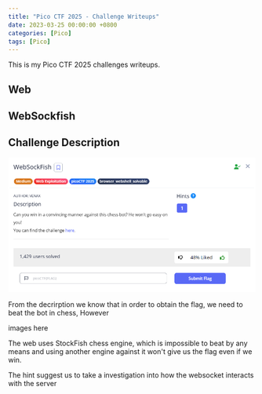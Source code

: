 ```yaml
---
title: "Pico CTF 2025 - Challenge Writeups"
date: 2023-03-25 00:00:00 +0800
categories: [Pico]
tags: [Pico]
---
```


This is my Pico CTF 2025 challenges writeups.

## Web 

## WebSockfish

## Challenge Description
![WebSockfish Capture](https://github.com/ddhuya/ddhuya.github.io/blob/main/CTF/WebSockfish/Capture.PNG?raw=true)

From the decrirption we know that in order to obtain the flag, we need to beat the bot in chess, However

images here

The web uses StockFish chess engine, which is impossible to beat by any means and using another engine against it won't give us the flag even if we win.

The hint suggest us to take a investigation into how the websocket interacts with the server



